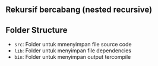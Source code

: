 ## Rekursif bercabang (nested recursive)

## Folder Structure

- `src`: Folder untuk mmenyimpan file source code
- `lib`: Folder untuk menyimpan file dependencies
- `bin`: Folder untuk menyimpan output tercompile